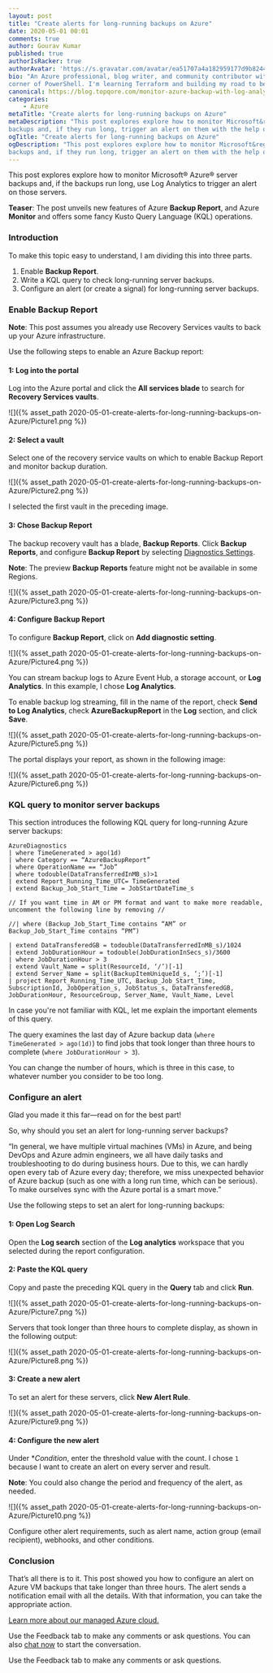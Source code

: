 ```yaml
---
layout: post
title: "Create alerts for long-running backups on Azure"
date: 2020-05-01 00:01
comments: true
author: Gourav Kumar
published: true
authorIsRacker: true
authorAvatar: 'https://s.gravatar.com/avatar/ea51707a4a182959177d9b8244835571'
bio: "An Azure professional, blog writer, and community contributor with soft
corner of PowerShell. I'm learning Terraform and building my road to be on top."
canonical: https://blog.topqore.com/monitor-azure-backup-with-log-analytics/
categories:
    - Azure
metaTitle: "Create alerts for long-running backups on Azure"
metaDescription: "This post explores explore how to monitor Microsoft&reg; Azure&reg;
backups and, if they run long, trigger an alert on them with the help of Log Analytics."
ogTitle: "Create alerts for long-running backups on Azure"
ogDescription: "This post explores explore how to monitor Microsoft&reg; Azure&reg;
backups and, if they run long, trigger an alert on them with the help of Log Analytics."
---
```


This post explores explore how to monitor Microsoft&reg; Azure&reg; server
backups and, if the backups run long, use Log Analytics to trigger an alert on
those servers.

**Teaser**: The post unveils new features of Azure **Backup Report**, and Azure
**Monitor** and offers some fancy Kusto Query Language (KQL) operations.

<!-- more -->

### Introduction

To make this topic easy to understand, I am dividing this into three parts.

1.   Enable **Backup Report**.
2.   Write a KQL query to check long-running server backups.
3.   Configure an alert (or create a signal) for long-running server backups.


### Enable Backup Report

**Note**: This post assumes you already use Recovery Services vaults to back up
your Azure infrastructure.

Use the following steps to enable an Azure Backup report:

#### 1: Log into the portal

Log into the Azure portal and click the **All services blade** to search
for **Recovery Services vaults**.

![]({% asset_path 2020-05-01-create-alerts-for-long-running-backups-on-Azure/Picture1.png %})

#### 2: Select a vault

Select one of the recovery service vaults on which to enable Backup Report
and monitor backup duration.

![]({% asset_path 2020-05-01-create-alerts-for-long-running-backups-on-Azure/Picture2.png %})

I selected the first vault in the preceding image.

#### 3: Chose Backup Report

The backup recovery vault has a blade, **Backup Reports**. Click
**Backup Reports**,  and configure **Backup Report** by selecting
[Diagnostics Settings](https://portal.azure.com/).

**Note**: The preview **Backup Reports** feature might not be available in
some Regions.

![]({% asset_path 2020-05-01-create-alerts-for-long-running-backups-on-Azure/Picture3.png %})

#### 4: Configure Backup Report

To configure **Backup Report**, click on **Add diagnostic setting**.

![]({% asset_path 2020-05-01-create-alerts-for-long-running-backups-on-Azure/Picture4.png %})

You can stream backup logs to Azure Event Hub, a storage account, or
**Log Analytics**. In this example, I chose **Log Analytics**.

To enable backup log streaming, fill in the name of the report, check
**Send to Log Analytics**, check **AzureBackupReport** in the **Log** section,
and click **Save**.

![]({% asset_path 2020-05-01-create-alerts-for-long-running-backups-on-Azure/Picture5.png %})

The portal displays your report, as shown in the following image:

![]({% asset_path 2020-05-01-create-alerts-for-long-running-backups-on-Azure/Picture6.png %})

### KQL query to monitor server backups

This section introduces the following KQL query for long-running Azure server
backups:

    AzureDiagnostics
    | where TimeGenerated > ago(1d)
    | where Category == “AzureBackupReport”
    | where OperationName == “Job”
    | where todouble(DataTransferredInMB_s)>1
    | extend Report_Running_Time_UTC= TimeGenerated
    | extend Backup_Job_Start_Time = JobStartDateTime_s

    // If you want time in AM or PM format and want to make more readable, uncomment the following line by removing //

    //| where (Backup_Job_Start_Time contains “AM” or Backup_Job_Start_Time contains “PM”)

    | extend DataTransferedGB = todouble(DataTransferredInMB_s)/1024
    | extend JobDurationHour = todouble(JobDurationInSecs_s)/3600
    | where JobDurationHour > 3
    | extend Vault_Name = split(ResourceId, ‘/’)[-1]
    | extend Server_Name = split(BackupItemUniqueId_s, ‘;’)[-1]
    | project Report_Running_Time_UTC, Backup_Job_Start_Time, SubscriptionId, JobOperation_s, JobStatus_s, DataTransferedGB, JobDurationHour, ResourceGroup, Server_Name, Vault_Name, Level

In case you're not familiar with KQL, let me explain the important elements of
this query.

The query examines the last day of Azure backup data (`where TimeGenerated > ago(1d)`)
to find jobs that took longer than three hours to complete (`where JobDurationHour > 3`).

You can change the number of hours, which is three in this case, to whatever
number you consider to be too long.

### Configure an alert

Glad you made it this far&mdash;read on for the best part!

So, why should you set an alert for long-running server backups?

“In general, we have multiple virtual machines (VMs) in Azure, and being
DevOps and Azure admin engineers, we all have daily tasks and troubleshooting
to do during business hours. Due to this, we can hardly open every tab of Azure
every day; therefore, we miss unexpected behavior of Azure backup (such as one
with a long run time, which can be serious). To make ourselves sync with the
Azure portal is a smart move.”

Use the following steps to set an alert for long-running backups:

#### 1: Open Log Search

Open the **Log search** section of the **Log analytics** workspace that you
selected during the report configuration.

#### 2: Paste the KQL query

Copy and paste the preceding KQL query in the **Query** tab and click **Run**.

![]({% asset_path 2020-05-01-create-alerts-for-long-running-backups-on-Azure/Picture7.png %})

Servers that took longer than three hours to complete display, as shown in
the following output:

![]({% asset_path 2020-05-01-create-alerts-for-long-running-backups-on-Azure/Picture8.png %})

#### 3: Create a new alert

To set an alert for these servers, click **New Alert Rule**.

![]({% asset_path 2020-05-01-create-alerts-for-long-running-backups-on-Azure/Picture9.png %})

#### 4: Configure the new alert

Under **Condition*, enter the threshold value with the count. I chose `1`
because I want to create an alert on every server and result.

**Note**: You could also change the period and frequency of the alert, as needed.

![]({% asset_path 2020-05-01-create-alerts-for-long-running-backups-on-Azure/Picture10.png %})

Configure other alert requirements, such as alert name, action group (email
recipient), webhooks, and other conditions.

### Conclusion

That’s all there is to it. This post showed you how to configure an alert on
Azure VM backups that take longer than three hours. The alert sends a
notification email with all the details. With that information, you can take the
appropriate action.

<a class="cta purple" id="cta" href="https://www.rackspace.com/microsoft/managed-azure-cloud">Learn more about our managed Azure cloud.</a>

Use the Feedback tab to make any comments or ask questions. You can also
[chat now](https://www.rackspace.com/#chat) to start the conversation.

Use the Feedback tab to make any comments or ask questions.
